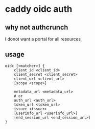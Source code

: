 # caddy oidc auth

## why not authcrunch

I donot want a portal for all resources

## usage

```Caddyfile
oidc [<matcher>] {
    client_id <client_id>
    client_secret <client_secret>
    client_url <client_url>
    [scope <scope>]

    metadata_url <metadata_url>
    # or
    auth_url <auth_url>
    token_url <token_url>
    issuer <issuer>
    [userinfo_url <userinfo_url>]
    [end_session_url <end_session_url>]
}
```
